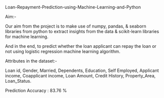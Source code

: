 Loan-Repayment-Prediction-using-Machine-Learning-and-Python


Aim:-

Our aim from the project is to make use of numpy, pandas, & seaborn libraries from python to extract insights from the data & scikit-learn libraries for machine learning.

And in the end, to predict whether the loan applicant can repay the loan or not using logistic regression machine learning algorithm.


Attributes in the dataset:-

Loan id,
Gender,
Married,
Dependents,
Education,
Self Employed,
Applicant income,
Coapplicant income,
Loan Amount,
Credit History,
Property_Area,
Loan_Status.


Prediction Accuracy : 83.76 %
